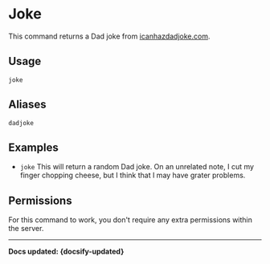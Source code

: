 # Joke
This command returns a Dad joke from [icanhazdadjoke.com](https://icanhazdadjoke.com/).

## Usage
`joke`

## Aliases
`dadjoke`

## Examples
- `joke` This will return a random Dad joke. On an unrelated note, I cut my finger chopping cheese, but I think that I may have grater problems.

## Permissions
For this command to work, you don't require any extra permissions within the server.

----

**Docs updated: {docsify-updated}**